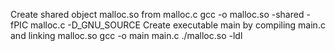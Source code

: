 Create shared object malloc.so from malloc.c
	gcc -o malloc.so -shared -fPIC malloc.c -D_GNU_SOURCE
Create executable main by compiling main.c and linking malloc.so
	gcc -o main main.c ./malloc.so -ldl
